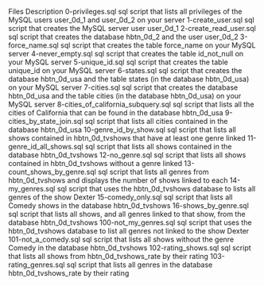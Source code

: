 Files	Description
0-privileges.sql	sql script that lists all privileges of the MySQL users user_0d_1 and user_0d_2 on your server
1-create_user.sql	sql script that creates the MySQL server user user_0d_1
2-create_read_user.sql	sql script that creates the database hbtn_0d_2 and the user user_0d_2
3-force_name.sql	sql script that creates the table force_name on your MySQL server
4-never_empty.sql	sql script that creates the table id_not_null on your MySQL server
5-unique_id.sql	sql script that creates the table unique_id on your MySQL server
6-states.sql	sql script that creates the database hbtn_0d_usa and the table states (in the database hbtn_0d_usa) on your MySQL server
7-cities.sql	sql script that creates the database hbtn_0d_usa and the table cities (in the database hbtn_0d_usa) on your MySQL server
8-cities_of_california_subquery.sql	sql script that lists all the cities of California that can be found in the database hbtn_0d_usa
9-cities_by_state_join.sql	sql script that lists all cities contained in the database hbtn_0d_usa
10-genre_id_by_show.sql	sql script that lists all shows contained in hbtn_0d_tvshows that have at least one genre linked
11-genre_id_all_shows.sql	sql script that lists all shows contained in the database hbtn_0d_tvshows
12-no_genre.sql	sql script that lists all shows contained in hbtn_0d_tvshows without a genre linked
13-count_shows_by_genre.sql	sql script that lists all genres from hbtn_0d_tvshows and displays the number of shows linked to each
14-my_genres.sql	sql script that uses the hbtn_0d_tvshows database to lists all genres of the show Dexter
15-comedy_only.sql	sql script that lists all Comedy shows in the database hbtn_0d_tvshows
16-shows_by_genre.sql	sql script that lists all shows, and all genres linked to that show, from the database hbtn_0d_tvshows
100-not_my_genres.sql	sql script that uses the hbtn_0d_tvshows database to list all genres not linked to the show Dexter
101-not_a_comedy.sql	sql script that lists all shows without the genre Comedy in the database hbtn_0d_tvshows
102-rating_shows.sql	sql script that lists all shows from hbtn_0d_tvshows_rate by their rating
103-rating_genres.sql	sql script that lists all genres in the database hbtn_0d_tvshows_rate by their rating
